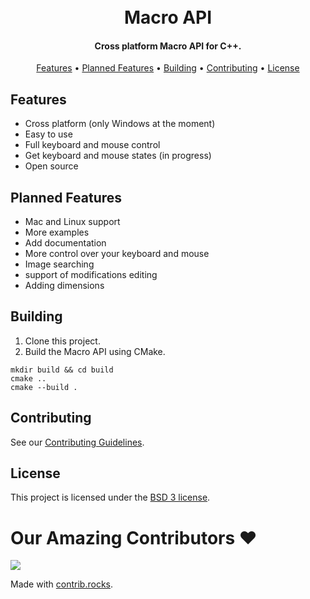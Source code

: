 <h1 align="center">
  <br>
  Macro API
  <br>
</h1>

<h4 align="center">Cross platform Macro API for C++.</h4>

<p align="center">
  <a href="#features">Features</a> •
  <a href="#planned-features">Planned Features</a> •
  <a href="#building">Building</a> •
  <a href="#contributing">Contributing</a> •
  <a href="#license">License</a>
</p>

## Features

* Cross platform (only Windows at the moment)
* Easy to use
* Full keyboard and mouse control
* Get keyboard and mouse states (in progress)
* Open source 


## Planned Features

* Mac and Linux support
* More examples
* Add documentation
* More control over your keyboard and mouse
* Image searching 
* support of modifications editing 
* Adding dimensions

## Building

1. Clone this project.
2. Build the Macro API using CMake.
```
mkdir build && cd build
cmake ..
cmake --build .
```
## Contributing

See our [Contributing Guidelines](CONTRIBUTING.md).

## License

This project is licensed under the [BSD 3 license](LICENSE).

# Our Amazing Contributors ❤️

<a href="https://github.com/sbplat/Macro-API/graphs/contributors">
  <img src="https://contrib.rocks/image?repo=sbplat/Macro-API" />
</a>

Made with [contrib.rocks](https://contrib.rocks).
